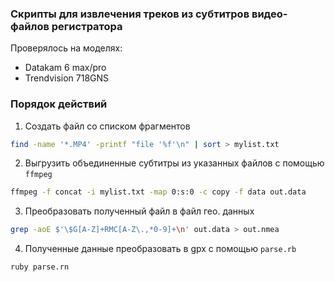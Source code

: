 ### Скрипты для извлечения треков из субтитров видео-файлов регистратора

Проверялось на моделях:
* Datakam 6 max/pro
* Trendvision 718GNS

### Порядок действий

1. Создать файл со списком фрагментов
```bash
find -name '*.MP4' -printf "file '%f'\n" | sort > mylist.txt
```
2. Выгрузить объединенные субтитры из указанных файлов с помощью `ffmpeg`
```bash
ffmpeg -f concat -i mylist.txt -map 0:s:0 -c copy -f data out.data
```
3.  Преобразовать полученный файл в файл гео. данных
```bash
grep -aoE $'\$G[A-Z]+RMC[A-Z\.,*0-9]+\n' out.data > out.nmea
```
4.  Полученные данные преобразовать в gpx с помощью `parse.rb`
```bash
ruby parse.rn
```
